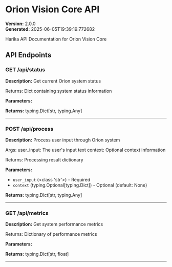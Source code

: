 # Orion Vision Core API

**Version:** 2.0.0  
**Generated:** 2025-06-05T19:39:19.772682

Harika API Documentation for Orion Vision Core

## API Endpoints

### GET /api/status

**Description:** Get current Orion system status

Returns:
    Dict containing system status information

**Parameters:**

**Returns:** typing.Dict[str, typing.Any]

---

### POST /api/process

**Description:** Process user input through Orion system

Args:
    user_input: The user's input text
    context: Optional context information

Returns:
    Processing result dictionary

**Parameters:**
- `user_input` (<class 'str'>) - Required
- `context` (typing.Optional[typing.Dict]) - Optional (default: None)

**Returns:** typing.Dict[str, typing.Any]

---

### GET /api/metrics

**Description:** Get system performance metrics

Returns:
    Dictionary of performance metrics

**Parameters:**

**Returns:** typing.Dict[str, float]

---

